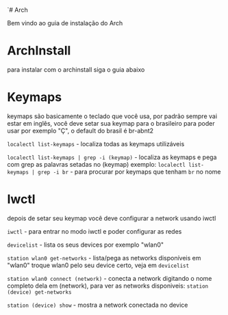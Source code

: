 `# Arch

Bem vindo ao guia de instalação do Arch

# ArchInstall
para instalar com o archinstall siga o guia abaixo

# Keymaps

keymaps são basicamente o teclado que você usa, por padrão sempre vai estar em inglês, você deve setar sua keymap para o brasileiro para poder usar por exemplo "Ç", o default do brasil é br-abnt2

```localectl list-keymaps``` - localiza todas as keymaps utilizáveis

```localectl list-keymaps | grep -i (keymap)``` - localiza as keymaps e pega com grep as palavras setadas no (keymap) exemplo: ```localectl list-keymaps | grep -i br``` - para procurar por keymaps que tenham ```br``` no nome

# Iwctl

depois de setar seu keymap você deve configurar a network usando iwctl

```iwctl``` - para entrar no modo iwctl e poder configurar as redes

```devicelist``` - lista os seus devices por exemplo "wlan0"

```station wlan0 get-networks``` -  lista/pega as networks disponíveis em "wlan0" troque wlan0 pelo seu device certo, veja em ```devicelist```

```station wlan0 connect (network)``` - conecta a network digitando o nome completo dela em (network), para ver as networks disponiveis: ```station (device) get-networks```

```station (device) show``` - mostra a network conectada no device
